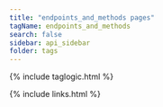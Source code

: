 ```yaml
---
title: "endpoints_and_methods pages"
tagName: endpoints_and_methods
search: false
sidebar: api_sidebar
folder: tags
---
```

{% include taglogic.html %}

{% include links.html %}
